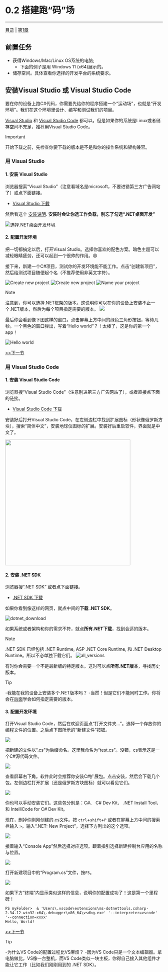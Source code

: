 # 0.2 搭建跑“码”场

<hr>

[目录](/zh-Contents.md) | [第1章](../Chatper_1/zh-Chp_1.md)


## 前置任务

- 获得Windows/Mac/Linux OS系统的电脑;
    - 下面的例子是用 Windows 11 (x64)展示的。
- 储存空间。具体查看你选择的开发平台的系统要求。

## 安装Visual Studio 或 Visual Studio Code

要在你的设备上跑C#代码，你需要先给你的程序搭建一个“运动场”，也就是“开发环境”。我们在这个环境里设计、编写和测试我们的项目。


[Visual Studio](./zh-L0_2.md/#用-visual-studio) 和 [Visual Studio Code](./zh-L0_2.md/#用-visual-studio-code) 都可以。但是如果你的系统是Linux或者储存空间不充足，推荐用Visual Studio Code。

> [!IMPORTANT]
> 开始下载之前，先检查你要下载的版本是不是和你的操作系统和架构兼容。

### 用 Visual Studio

#### 1. 安装 Visual Studio

浏览器搜索“Visual Studio”（注意看域名是microsoft，不要进错第三方广告网站了）或点下面链接。

- [Visual Studio 下载](https://visualstudio.microsoft.com/zh-hans/vs/)

然后看这个 [安装说明](https://learn.microsoft.com/zh-cn/visualstudio/install/install-visual-studio?view=vs-2022). **安装时会让你选工作负载，别忘了勾选“.NET桌面开发”**

<img src='./Assets/vs-installer-workloads.png' alt='选择.NET桌面开发环境'>

#### 2. 配置开发环境

把一切都搞定以后，打开Visual Studio。选择你喜欢的配色方案。暗色主题可以减轻眼睛疲劳，还可以起到一个很帅的作用。:smile: 

接下来，新建一个C#项目，测试你的开发环境能不能工作。点击“创建新项目”，然后给测试项目随便起个名（不推荐使用非英文字符）。


<img src='./Assets/vs-create-proj.png' alt='Create new project'>

<img src='./Assets/vs-create-proj2.png' alt='Create new project'>

<img src='./Assets/vs-name-file.png' alt='Name your project'>

> [!NOTE]
> 注意到，你可以选择.NET框架的版本。这说明你可以在你的设备上安装不止一个.NET版本，然后为每个项目指定需要的版本。
> <img src='./Assets/cs-target-framework.png'>

最后你会看到像下图这样的窗口。点击屏幕上方中间的绿色三角形按钮，等待几秒。一个黑色的窗口弹出，写着“Hello world”？！太棒了，这是你的第一个app！

<img src='./Assets/vs-run.png' alt='Hello world'>

[>>下一节](../Lesson0_3/zh-L0_3.md)

### 用 Visual Studio Code

#### 1. 安装 Visual Studio Code

浏览器搜“Visual Studio Code”（注意别进第三方广告网站了），或者直接点下面的链接。 

- [Visual Studio Code 下载](https://code.visualstudio.com/download)

安装好后打开Visual Studio Code，在左侧边栏中找到扩展图标（形状像俄罗斯方块），搜索“简体中文”，安装地球仪图标的扩展。安装好后重启软件，界面就是中文了。

<img src="./Assets/vsc-zh-ext.png" height=400>

#### 2. 安装 .NET SDK

浏览器搜“.NET SDK” 或者点下面链接。

- [.NET SDK 下载](https://dotnet.microsoft.com/zh-cn/download)

如果你看到像这样的网页，就点中间的**下载 .NET SDK**。

![dotnet_download](./Assets/dotnet-download.png)

如果系统或者架构和你的需求不符，就点**所有.NET下载**，找到合适的版本。

> [!NOTE]
> .NET SDK 已经包括 .NET Runtime, ASP .NET Core Runtime, 和 .NET Desktop Runtime。所以不必单独下载它们。
> ![all_versions](./Assets/all-versions.png)

有时你会需要一个不是最新版的特定版本。这时可以点**所有.NET版本**，寻找历史版本。

> [!TIP]
> -我能在我的设备上安装多个.NET版本吗？
> -当然！但是它们不能同时工作。你将会在[后面]()学会如何指定需要的版本。

#### 3. 配置开发环境

打开Visual Studio Code，然后在欢迎页面点“打开文件夹...”。选择一个存放你的编程文件的位置。之后点下图所示的“新建文件”按钮。

<img src='./Assets/vsc-create-file.png'>

把新建的文件以“.cs”为后缀命名。这里我命名为“test.cs”。没错，cs表示这是一个C#源代码文件。

<img src='./Assets/vsc-rename.png'>

查看屏幕右下角。软件此时会推荐你安装C#扩展包。点击安装，然后会下载几个包。左侧边栏打开扩展（还是俄罗斯方块图标）就可以看见它们。

<img src='./Assets/vsc-packages.png'>

你也可以手动安装它们。这些包分别是：C#、 C# Dev Kit、 .NET Install Tool、和 IntelliCode for C# Dev Kit。

现在，删掉你刚刚创建的.cs文件。按 `ctrl`+`shift`+`P` 或者在屏幕上方中间的搜索栏输入 `>`。输入“.NET: New Project”，选择下方列出的这个选项。 

<img src='./Assets/cs-new-proj.png'>

接着输入“Console App”然后选择对应选项。跟着指引选择新建控制台应用的名称与位置。

<img src='./Assets/cs-new-proj2.png'>

打开新建项目中的“Program.cs”文件，按`F5`。

<img src='./Assets/cs-new-proj3.png'>

如果下方“终端”内显示类似这样的信息，说明你的配置成功了！这是第一个里程碑！

```Shell
PS myFolder>  & 'Users\.vscode\extensions\ms-dotnettools.csharp-2.34.12-win32-x64\.debugger\x86_64\vsdbg.exe' '--interpreter=vscode' '--connection=xxxx' 
Hello, World!
```

[>>下一节](../Lesson0_3/zh-L0_3.md)

> [!TIP]
> -为什么VS Code的配置过程比VS麻烦？
> -因为VS Code只是一个文本编辑器。拿电脑做比，VS像一台整机，而VS Code类似一块主板，你得自己接入其他组件才能让它工作（比如我们刚刚用到的 .NET SDK）。
